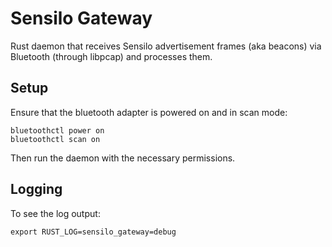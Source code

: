 # Sensilo Gateway

Rust daemon that receives Sensilo advertisement frames (aka beacons) via
Bluetooth (through libpcap) and processes them.

## Setup

Ensure that the bluetooth adapter is powered on and in scan mode:

    bluetoothctl power on
    bluetoothctl scan on

Then run the daemon with the necessary permissions.

## Logging

To see the log output:

    export RUST_LOG=sensilo_gateway=debug
